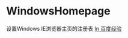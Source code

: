 # WindowsHomepage
设置Windows IE浏览器主页的注册表
[In 百度经验](https://jingyan.baidu.com/article/11c17a2c2d4938f446e39dc3.html)
